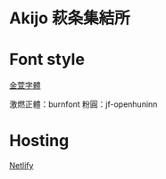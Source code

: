 # Akijo 萩条集結所

# Font style

[金萱字體](https://webfont.justfont.com/fonts)

激燃正體：burnfont
粉圓：jf-openhuninn

# Hosting

[Netlify](https://www.netlify.com/)
